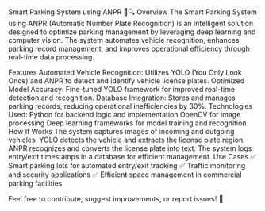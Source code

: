 Smart Parking System using ANPR 🚗🔍
Overview
The Smart Parking System using ANPR (Automatic Number Plate Recognition) is an intelligent solution designed to optimize parking management by leveraging deep learning and computer vision. The system automates vehicle recognition, enhances parking record management, and improves operational efficiency through real-time data processing.

Features
Automated Vehicle Recognition: Utilizes YOLO (You Only Look Once) and ANPR to detect and identify vehicle license plates.
Optimized Model Accuracy: Fine-tuned YOLO framework for improved real-time detection and recognition.
Database Integration: Stores and manages parking records, reducing operational inefficiencies by 30%.
Technologies Used:
Python for backend logic and implementation
OpenCV for image processing
Deep learning frameworks for model training and recognition
How It Works
The system captures images of incoming and outgoing vehicles.
YOLO detects the vehicle and extracts the license plate region.
ANPR recognizes and converts the license plate into text.
The system logs entry/exit timestamps in a database for efficient management.
Use Cases
✅ Smart parking lots for automated entry/exit tracking
✅ Traffic monitoring and security applications
✅ Efficient space management in commercial parking facilities

Feel free to contribute, suggest improvements, or report issues! 🚀

